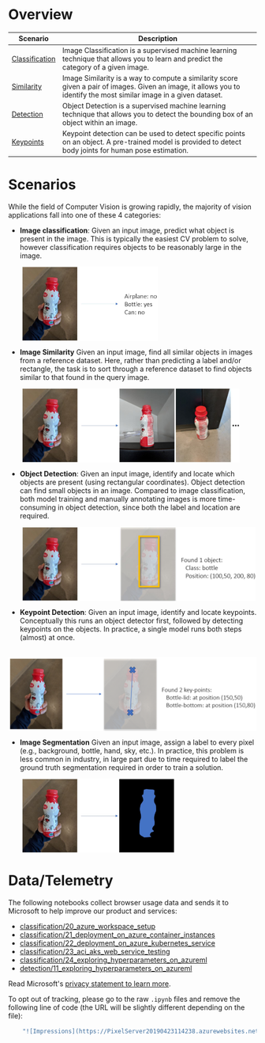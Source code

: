 # Overview

| Scenario | Description |
| -------- | ----------- |
| [Classification](classification) | Image Classification is a supervised machine learning technique that allows you to learn and predict the category of a given image. |
| [Similarity](similarity)  | Image Similarity is a way to compute a similarity score given a pair of images. Given an image, it allows you to identify the most similar image in a given dataset.  |
| [Detection](detection) | Object Detection is a supervised machine learning technique that allows you to detect the bounding box of an object within an image. |
| [Keypoints](scenarios/keypoints) | Keypoint detection can be used to detect specific points on an object. A pre-trained model is provided to detect body joints for human pose estimation. |

# Scenarios

While the field of Computer Vision is growing rapidly, the majority of vision applications fall into one of these 4 categories:

- **Image classification**: Given an input image, predict what object is present in the image. This is typically the easiest CV problem to solve, however classification requires objects to be reasonably large in the image.

&nbsp;&nbsp;&nbsp;&nbsp;&nbsp;&nbsp; <img align="center" src="./media/intro_ic_vis.jpg" height="150" alt="Image classification visualization"/>  


- **Image Similarity** Given an input image, find all similar objects in images from a reference dataset. Here, rather than predicting a label and/or rectangle, the task is to sort through a reference dataset to find objects similar to that found in the query image.

&nbsp;&nbsp;&nbsp;&nbsp;&nbsp;&nbsp; <img align="center" src="./media/intro_is_vis.jpg" height="150" alt="Image similarity visualization"/>

- **Object Detection**: Given an input image, identify and locate which objects are present (using rectangular coordinates). Object detection can find small objects in an image. Compared to image classification, both model training and manually annotating images is more time-consuming in object detection, since both the label and location are required.

&nbsp;&nbsp;&nbsp;&nbsp;&nbsp;&nbsp; <img align="center" src="./media/intro_od_vis.jpg" height="150" alt="Object detect visualization"/>

- **Keypoint Detection**: Given an input image, identify and locate keypoints. Conceptually this runs an object detector first, followed by detecting keypoints on the objects. In practice, a single model runs both steps (almost) at once. 

&nbsp;&nbsp;&nbsp;&nbsp;&nbsp;&nbsp; <img align="center" src="./media/intro_kp_vis.jpg" height="150" alt="Keypoint detect visualization"/>

- **Image Segmentation** Given an input image, assign a label to every pixel (e.g., background, bottle, hand, sky, etc.). In practice, this problem is less common in industry, in large part due to time required to label the ground truth segmentation required in order to train a solution.

&nbsp;&nbsp;&nbsp;&nbsp;&nbsp;&nbsp; <img align="center" src="./media/intro_iseg_vis.jpg" height="150" alt="Image segmentation visualization"/>

# Data/Telemetry

The following notebooks collect browser usage data and sends it to Microsoft to help improve our product and services:
- [classification/20_azure_workspace_setup](classification/20_azure_workspace_setup.ipynb)
- [classification/21_deployment_on_azure_container_instances](classification/21_deployment_on_azure_container_instances.ipynb)
- [classification/22_deployment_on_azure_kubernetes_service](classification/22_deployment_on_azure_kubernetes_service.ipynb)
- [classification/23_aci_aks_web_service_testing](classification/23_aci_aks_web_service_testing.ipynb)
- [classification/24_exploring_hyperparameters_on_azureml](classification/24_exploring_hyperparameters_on_azureml.ipynb)
- [detection/11_exploring_hyperparameters_on_azureml](detection/11_exploring_hyperparameters_on_azureml.ipynb)

Read Microsoft's [privacy statement to learn more](https://privacy.microsoft.com/en-US/privacystatement).

To opt out of tracking, please go to the raw `.ipynb` files and remove the following line of code (the URL will be slightly different depending on the file):

```sh
    "![Impressions](https://PixelServer20190423114238.azurewebsites.net/api/impressions/ComputerVision/classification/notebooks/21_deployment_on_azure_container_instances.png)"
```

